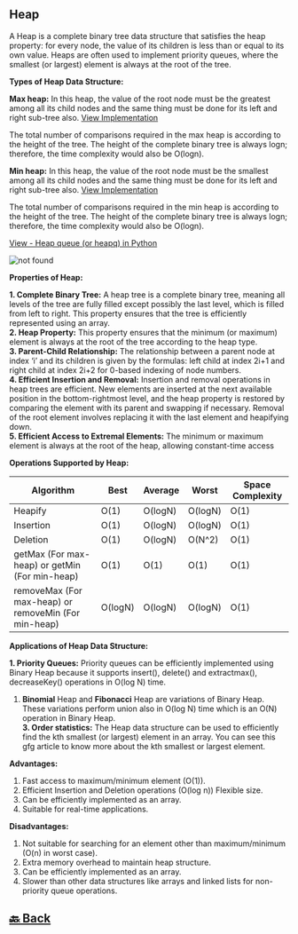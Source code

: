 <h2>Heap</h2>

A Heap is a complete binary tree data structure that satisfies the heap property: for every node, the value of its children is less than or equal to its own value. Heaps are often used to implement priority queues, where the smallest (or largest) element is always at the root of the tree.

**Types of Heap Data Structure:**

**Max heap:** In this heap, the value of the root node must be the greatest among all its child nodes and the same thing must be done for its left and right sub-tree also. <a href="https://github.com/sanjay9616/data-structure-and-alogrithms/blob/master/Heap/maxHeap.md">View Implementation</a>

The total number of comparisons required in the max heap is according to the height of the tree. The height of the complete binary tree is always logn; therefore, the time complexity would also be O(logn).

**Min heap:** In this heap, the value of the root node must be the smallest among all its child nodes and the same thing must be done for its left and right sub-tree also. <a href="https://github.com/sanjay9616/data-structure-and-alogrithms/blob/master/Heap/minHeap.md">View Implementation</a>

The total number of comparisons required in the min heap is according to the height of the tree. The height of the complete binary tree is always logn; therefore, the time complexity would also be O(logn).

<a href="https://github.com/sanjay9616/data-structure-and-alogrithms/blob/master/Heap/heapq.md">View - Heap queue (or heapq) in Python</a>

<img src="https://media.geeksforgeeks.org/wp-content/cdn-uploads/20221220165711/MinHeapAndMaxHeap1.png" alt="not found">

**Properties of Heap:**

**1. Complete Binary Tree:** A heap tree is a complete binary tree, meaning all levels of the tree are fully filled except possibly the last level, which is filled from left to right. This property ensures that the tree is efficiently represented using an array. </br>
**2. Heap Property:** This property ensures that the minimum (or maximum) element is always at the root of the tree according to the heap type. </br>
**3. Parent-Child Relationship:** The relationship between a parent node at index ‘i’ and its children is given by the formulas: left child at index 2i+1 and right child at index 2i+2 for 0-based indexing of node numbers. </br>
**4. Efficient Insertion and Removal:** Insertion and removal operations in heap trees are efficient. New elements are inserted at the next available position in the bottom-rightmost level, and the heap property is restored by comparing the element with its parent and swapping if necessary. Removal of the root element involves replacing it with the last element and heapifying down. </br>
**5. Efficient Access to Extremal Elements:** The minimum or maximum element is always at the root of the heap, allowing constant-time access </br>

**Operations Supported by Heap:**

| Algorithm                                            | Best    | Average | Worst   | Space Complexity |
| ---------------------------------------------------- | ------- | ------- | ------- | ---------------- |
| Heapify                                              | O(1)    | O(logN) | O(logN) | O(1)             |
| Insertion                                            | O(1)    | O(logN) | O(logN) | O(1)             |
| Deletion                                             | O(1)    | O(logN) | O(N^2)  | O(1)             |
| getMax (For max-heap) or getMin (For min-heap)       | O(1)    | O(1)    | O(1)    | O(1)             |
| removeMax (For max-heap) or removeMin (For min-heap) | O(logN) | O(logN) | O(logN) | O(1)             |

**Applications of Heap Data Structure:**

**1. Priority Queues:** Priority queues can be efficiently implemented using Binary Heap because it supports insert(), delete() and extractmax(), decreaseKey() operations in O(log N) time. </br>
1. **Binomial** Heap and **Fibonacci** Heap are variations of Binary Heap. These variations perform union also in O(log N) time which is an O(N) operation in Binary Heap. </br>
**3. Order statistics:** The Heap data structure can be used to efficiently find the kth smallest (or largest) element in an array. You can see this gfg article to know more about the kth smallest or largest element.</br>

**Advantages:**

1. Fast access to maximum/minimum element (O(1)). </br>
2. Efficient Insertion and Deletion operations (O(log n)) Flexible size. </br>
3. Can be efficiently implemented as an array. </br>
4. Suitable for real-time applications. </br>

**Disadvantages:**

1. Not suitable for searching for an element other than maximum/minimum (O(n) in worst case). </br>
2. Extra memory overhead to maintain heap structure. </br>
3. Can be efficiently implemented as an array. </br>
4. Slower than other data structures like arrays and linked lists for non-priority queue operations. </br>




<h2><a href="https://github.com/sanjay9616/data-structure-and-alogrithms/blob/master/README.md"> 🔙 Back</a></h2>